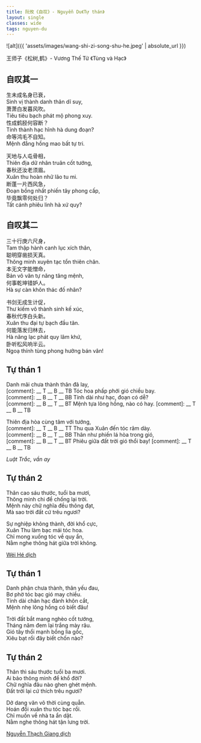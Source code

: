 ```yaml
---
title: 阮攸《自叹》- Nguyễn Du《Tự thán》
layout: single
classes: wide
tags: nguyen-du
---
```


![alt]({{ 'assets/images/wang-shi-zi-song-shu-he.jpeg' | absolute_url }})
> <cite>
王师子《松树,鹤》- Vương Thế Tử 《Tùng và Hạc》
</cite>

## 自叹其一
生未成名身已衰，\
Sinh vị thành danh thân dĩ suy,\
萧萧白发暮风吹。\
Tiêu tiêu bạch phát mộ phong xuy.\
性成鹤胫何容断？\
Tính thành hạc hĩnh hà dung đoạn?\
命等鸿毛不自知。\
Mệnh đẳng hồng mao bất tự tri.

天地与人屯骨相，\
Thiên địa dữ nhân truân cốt tướng,\
春秋还汝老须眉。\
Xuân thu hoàn nhữ lão tu mi.\
断蓬一片西风急，\
Đoạn bồng nhất phiến tây phong cấp,\
毕竟飘零何处归？\
Tất cánh phiêu linh hà xứ quy?

## 自叹其二
三十行庚六尺身，\
Tam thập hành canh lục xích thân,\
聪明穿凿损天真。\
Thông minh xuyên tạc tổn thiên chân.\
本无文字能憎命，\
Bản vô văn tự năng tăng mệnh,\
何事乾坤错妒人。\
Hà sự càn khôn thác đố nhân?

书剑无成生计促，\
Thư kiếm vô thành sinh kế xúc,\
春秋代序白头新。\
Xuân thu đại tự bạch đầu tân.\
何能落发归林去，\
Hà năng lạc phát quy lâm khứ,\
卧听松风响半云。\
Ngoạ thính tùng phong hưởng bán vân!

## Tự thán 1 
Danh mãi chưa thành thân đã lay,\
[comment]: __ T __ B __ TB
Tóc hoa phấp phới gió chiều bay.\
[comment]: __ B __ T __ BB
Tính dài như hạc, đoạn có dễ?\
[comment]: __ B __ T __ BT
Mệnh tựa lông hồng, nào có hay.
[comment]: __ T __ B __ TB

Thiên địa hòa cùng tâm với tướng,\
[comment]: __ T __ B __ TT
Thu qua Xuân đến tóc râm dày.\
[comment]: __ B __ T __ BB
Thân như phiến lá hòa trong gió,\
[comment]: __ B __ T __ BT
Phiêu giữa đất trời gió thổi bay!
[comment]: __ T __ B __ TB

*Luật Trắc, vần ay*

## Tự thán 2
Thân cao sáu thước, tuổi ba mươi,\
Thông minh chi để chống lại trời.\
Mệnh này chữ nghĩa đều thông đạt,\
Mà sao trời đất cứ trêu ngươi?

Sự nghiệp không thành, đời khổ cực,\
Xuân Thu làm bạc mái tóc hoa.\
Chỉ mong xuống tóc về quy ẩn,\
Nằm nghe thông hát giữa trời không.

> <cite>
<a target="_blank" href="https://wei-he.xyz">Wéi Hé dịch</a>
</cite>

## Tự thán 1
Danh phận chưa thành, thân yếu đau,\
Bơ phờ tóc bạc gió may chiều.\
Tính dài chân hạc đành khôn cắt,\
Mệnh nhẹ lông hồng có biết đâu!

Trời đất bắt mang nghèo cốt tướng,\
Tháng năm đem lại trắng mày râu.\
Gió tây thổi mạnh bồng lìa gốc,\
Xiêu bạt rồi đây biết chốn nào?

## Tự thán 2
Thân thì sáu thước tuổi ba mươi.\
Ai bảo thông minh để khổ đời?\
Chữ nghĩa đâu nào ghen ghét mệnh.\
Đất trời lại cứ thích trêu ngươi?

Dở dang văn võ thời cùng quẫn.\
Hoán đổi xuân thu tóc bạc rồi.\
Chỉ muốn về nhà ta ẩn dật.\
Nằm nghe thông hát tận lưng trời.

> <cite>
<a target="_blank" href="https://www.thivien.net/Nguy%E1%BB%85n-Th%E1%BA%A1ch-Giang/author-CvAZUU0eLlYNISop-HkZqA">
Nguyễn Thạch Giang dịch
</a>
</cite>